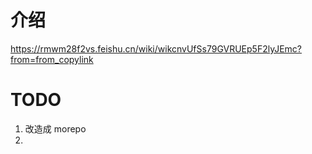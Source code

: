 
# 介绍
https://rmwm28f2vs.feishu.cn/wiki/wikcnvUfSs79GVRUEp5F2lyJEmc?from=from_copylink

# TODO
1. 改造成 morepo
2. 